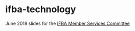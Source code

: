# ifba-technology

June 2018 slides for the [IFBA Member Services Committee](http://ifba.org/officers/)

